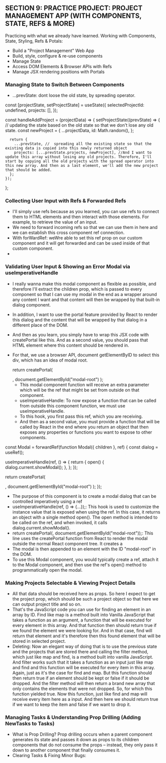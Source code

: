 ## SECTION 9: PRACTICE PROJECT: PROJECT MANAGEMENT APP (WITH COMPONENTS, STATE, REFS & MORE)

Practicing with what we already have learned. Working with Components, State, Styling, Refs & Potals:

- Build a "Project Management" Web App
- Build, style, configure & re-use components
- Manage State
- Access DOM Elements & Browser APIs with Refs
- Manage JSX rendering positions with Portals

### Managing State to Switch Between Components

- ...prevState: dont loose the old state, by spreading operator.

const [projectState, setProjectState] = useState({
selectedProjectId: undefined,
projects: [],
});

const handleAddProject = (projectData) => {
setProjectState((prevState) => { // updating the state based on the old state so that we don't lose any old state.
const newProject = {
...projectData,
id: Math.random(),
};

      return {
        ...prevState, //  spreading all the existing state so that the existing data is copied into this newly returned object
        projects: [...prevState.projects, newProject], //And I want to update this array without losing any old projects. Therefore, I'll start by copying all the old projects with the spread operator into this new array. And then as a last element, we'll add the new project that should be added.
      };
    });

};

### Collecting User Input with Refs & Forwarded Refs

- I'll simply use refs because as you learned, you can use refs to connect them to HTML elements and then interact with those elements. For example, to retrieve the value of an input.
- We need to forward incoming refs so that we can use them in here and we can establish this cross component ref connection.
- With forWardRef: weWre able to set this ref prop on our custom component and it will get forwarded and can be used inside of that custom component.
-

### Validating User Input & Showing an Error Modal via useImperativeHandle

- I really wanna make this modal component as flexible as possible, and therefore I'll extract the children prop, which is passed to every component so that I can use my modal in the end as a wrapper around any content I want and that content will then be wrapped by that built-in dialog component.
- In addition, I want to use the portal feature provided by React to render this dialog and the content that will be wrapped by that dialog in a different place of the DOM.
- And then as you learn, you simply have to wrap this JSX code with createPortal like this. And as a second value, you should pass that HTML element where this content should be rendered in.
- For that, we use a browser API, document getElementByID to select this div, which has an idea of modal root.

  return createPortal(
    <dialog>{children}</dialog>,
    document.getElementById("modal-root")
  );

  - This modal component function will receive an extra parameter which will be the ref that might be set from outside on that component.
  - useImperativeHandle: To now expose a function that can be called from outside this component function, we must use useImperativeHandle.
  - To this hook, you first pass this ref, which you are receiving.
  - And then as a second value, you must provide a function that will be called by React in the end where you return an object that then exposes any properties or functions you want to expose to other components.

const Modal = forwardRef(function Modal({ children }, ref) {
const dialog = useRef();

useImperativeHandle(ref, () => {
return {
open() {
dialog.current.showModal();
},
};
});

return createPortal(
<dialog ref={dialog}>{children}</dialog>,
document.getElementById("modal-root")
);
});

- The purpose of this component is to create a modal dialog that can be controlled imperatively using a ref
- useImperativeHandle(ref, () => {...});: This hook is used to customize the instance value that is exposed when using the ref. In this case, it returns an object with a single method open(). The open method is intended to be called on the ref, and when invoked, it calls dialog.current.showModal().
- return createPortal(<dialog ref={dialog}>{children}</dialog>, document.getElementById("modal-root"));: This line uses the createPortal function from React to render the modal outside the normal React component tree. It creates a <dialog> element with a ref set to the dialog ref and wraps the children inside it.
- The modal is then appended to an element with the ID "modal-root" in the DOM.
- To use this Modal component, you would typically create a ref, attach it to the Modal component, and then use the ref's open() method to programmatically open the modal.

### Making Projects Selectable & Viewing Project Details

- All that data should be received here as props. So here I expect to get the project prop, which should be such a project object so that here we can output project title and so on.
- That's the JavaScript code you can use for finding an element in an array by ID. Find like map is a method built into Vanilla JavaScript that takes a function as an argument, a function that will be executed for every element in this array. And that function then should return true if we found the element we were looking for. And in that case, find will return that element and it's therefore then this found element that will be stored in selected project.
- Deleting: Now an elegant way of doing that is to use the previous state and the projects that are stored there and calling the filter method, which just like map and find, is a method built into vanilla JavaScript. And filter works such that it takes a function as an input just like map and find and this function will be executed for every item in this array. Again, just as it's the case for find and map. But this function should then return true if an element should be kept or false if it should be dropped. And the filter method will then return a brand new array that only contains the elements that were not dropped. So, for which this function yielded true. Now this function, just like find and map will receive every item here as a input. And then here we should return true if we want to keep the item and false if we want to drop it.

### Managing Tasks & Understanding Prop Drilling (Adding NewTasks to Tasks)

- What is Prop Drilling? Prop drilling occurs when a parent component generates its state and passes it down as props to its children components that do not consume the props – instead, they only pass it down to another component that finally consumes it.
- Clearing Tasks & Fixing Minor Bugs: 
